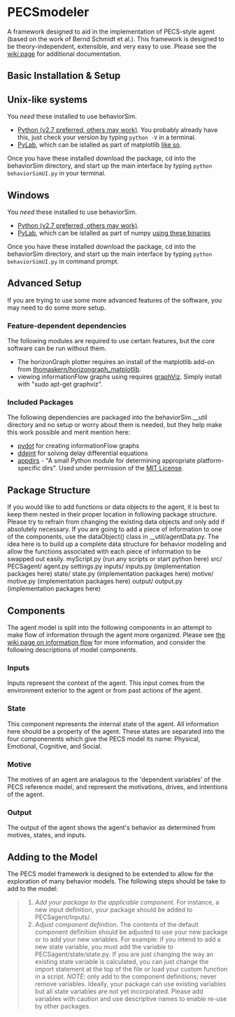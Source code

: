 PECSmodeler
===========

A framework designed to aid in the implementation of PECS-style agent (based on the work of Bernd Schmidt et al.). This framework is designed to be theory-independent, extensible, and very easy to use. Please see the [wiki page](https://github.com/7yl4r/PECSmodeler/wiki) for additional documentation.

Basic Installation & Setup
--------------------
## Unix-like systems ##
You *need* these installed to use behaviorSim.
* [Python (v2.7 preferred, others may work)](http://www.python.org/download/). You probably already have this, just check your version by typing `python -V` in a terminal.
* [PyLab](http://wiki.scipy.org/PyLab), which can be istalled as part of matplotlib [like so](http://stackoverflow.com/a/10965351/1483986).

Once you have these installed download the package, cd into the behaviorSim directory, and start up the main interface by typing `python behaviorSimUI.py` in your terminal.

## Windows ##
You *need* these installed to use behaviorSim.
* [Python (v2.7 preferred, others may work)](http://www.python.org/download/).
* [PyLab](http://wiki.scipy.org/PyLab), which can be istalled as part of numpy [using these binaries](http://www.lfd.uci.edu/~gohlke/pythonlibs/#numpy)

Once you have these installed download the package, cd into the behaviorSim directory, and start up the main interface by typing `python behaviorSimUI.py` in command prompt.

Advanced Setup
-------------------
If you are trying to use some more advanced features of the software, you may need to do some more setup.

### Feature-dependent dependencies ###
The following modules are required to use certain features, but the core software can be run without them.
* The horizonGraph plotter requires an install of the matplotlib add-on from [thomaskern/horizongraph_matplotlib](https://github.com/thomaskern/horizongraph_matplotlib).
* viewing informationFlow graphs using requires [graphViz](http://www.graphviz.org/). Simply install with "sudo apt-get graphviz".

### Included Packages ###
The following dependencies are packaged into the behaviorSim.__util directory and no setup or worry about them is needed, but they help make this work possible and merit mention here:
* [pydot](https://code.google.com/p/pydot/) for creating informationFlow graphs
* [ddeint](http://zulko.wordpress.com/2013/03/01/delay-differential-equations-easy-with-python/) for solving delay differential equations
* [appdirs](https://pypi.python.org/pypi/appdirs/1.2.0) - "A small Python module for determining appropriate platform-specific dirs". Used under permission of the [MIT License](http://opensource.org/licenses/MIT).

Package Structure
-----------------
If you would like to add functions or data objects to the agent, it is best to keep them nested in their proper location in following package structure. Please try to refrain from changing the existing data objects and only add if absolutely necessary. If you are going to add a piece of information to one of the components, use the dataObject() class in __util/agentData.py. The idea here is to build up a complete data structure for behavior modeling and allow the functions associated with each piece of information to be swapped out easily.
		myScript.py (run any scripts or start python here)
		src/
			PECSagent/
				agent.py
				settings.py
				inputs/
					inputs.py
					(implementation packages here)
				state/
					state.py
					(implementation packages here)
				motive/
					motive.py
					(implementation packages here)
				output/
					output.py
					(implementation packages here)

Components
-----------
The agent model is split into the following components in an attempt to make flow of information through the agent more organized. Please see [the wiki page on information flow](https://github.com/PIELab/behaviorSim/wiki/information-flow) for more information, and consider the following descriptions of model components.
### Inputs ###
Inputs represent the context of the agent. This input comes from the environment exterior to the agent or from past actions of the agent.

### State ###
This component represents the internal state of the agent. All information here should be a property of the agent. These states are separated into the four componenents which give the PECS model its name: Physical, Emotional, Cognitive, and Social.

### Motive ###
The motives of an agent are analagous to the 'dependent variables' of the PECS reference model, and represent the motivations, drives, and intentions of the agent.

### Output ###
The output of the agent shows the agent's behavior as determined from motives, states, and inputs.

Adding to the Model
--------------------
The PECS model framework is designed to be extended to allow for the exploration of many behavior models. The following steps should be take to add to the model:
> 1. *Add your package to the applicable component.* 
> For instance, a new input definition, your package should be added to PECSagent/Inputs/. 
> 2. *Adjust component definition.* 
> The contents of the default component definition should be adjusted to use your new package or to add your new variables. For example: if you intend to add a new state variable, you must add the variable to PECSagent/state/state.py. If you are just changing the way an existing state variable is calculated, you can just change the import statement at the top of the file or load your custom function in a script.
>*NOTE*: only add to the component definitions; never remove variables. Ideally, your package can use existing variables but all state variables are not yet incorporated. Please add variables with caution and use descriptive names to enable re-use by other packages.
